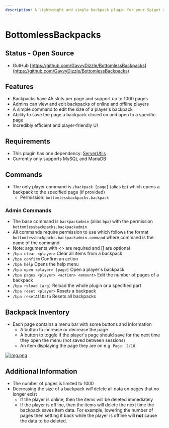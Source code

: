 ```yaml
---
description: A lightweight and simple backpack plugin for your Spigot server!
---
```


# BottomlessBackpacks

## Status - Open Source

* GutHub [https://github.com/GavvyDizzle/BottomlessBackpacks](https://github.com/GavvyDizzle/BottomlessBackpacks)

## Features

* Backpacks have 45 slots per page and support up to 1000 pages
* Admins can view and edit backpacks of online and offline players
* A simple command to edit the size of a player's backpack
* Ability to save the page a backpack closed on and open to a specific page
* Incredibly efficient and player-friendly UI

## Requirements

* This plugin has one dependency: [ServerUtils](https://www.spigotmc.org/resources/serverutils.106515/)
* Currently only supports MySQL and MariaDB

## Commands

* The only player command is `/backpack [page]` (alias `bp`) which opens a backpack to the specified page (if provided)
  * Permission: `bottomlessbackpacks.backpack`

### Admin Commands

* The base command is `backpackadmin` (alias `bpa`) with the permission `bottomlessbackpacks.backpackadmin`
* All commands require permission to use which follows the format `bottomlessbackpacks.backpackadmin.command` where command is the name of the command
* Note: arguments with <> are required and \[] are optional
* `/bpa clear <player>` Clear all items from a backpack
* `/bpa confirm` Confirm an action
* `/bpa help` Opens the help menu
* `/bpa open <player> [page]` Open a player's backpack
* `/bpa pages <player> <action> <amount>` Edit the number of pages of a backpack
* `/bpa reload [arg]` Reload the whole plugin or a specified part
* `/bpa reset <player>` Resets a backpack
* `/bpa resetAllData` Resets all backpacks

## Backpack Inventory

* Each page contains a menu bar with some buttons and information
  * A button to increase or decrease the page
  * A button to toggle if the player's page should save for the next time they open the menu (not saved between sessions)
  * An item displaying the page they are on e.g. `Page: 2/10`

[![img.png](https://github.com/GavvyDizzle/BottomlessBackpacks/raw/master/images/player\_backpack.png)](https://github.com/GavvyDizzle/BottomlessBackpacks/blob/master/images/player\_backpack.png)

## Additional Information

* The number of pages is limited to 1000
* Decreasing the size of a backpack _will_ delete all data on pages that no longer exist
  * If the player is online, then the items will be deleted immediately
  * If the player is offline, then the items will delete the next time the backpack saves item data. For example, lowering the number of pages then setting it back while the player is offline will **not** cause the data to be deleted.
